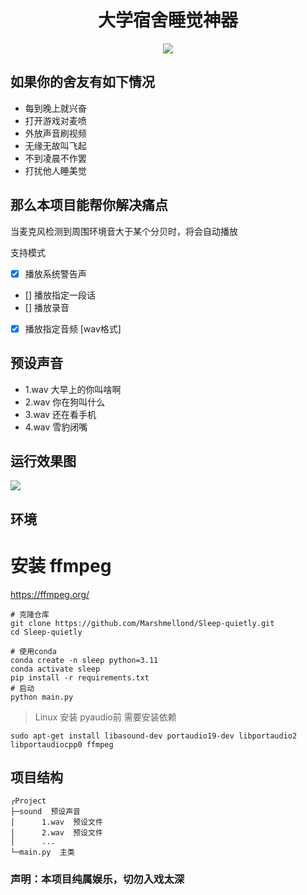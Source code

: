 <div align="center"><h1>大学宿舍睡觉神器</h1></div>
<div align="center"><img src="https://www.freeimg.cn/i/2023/12/19/6581a1983bb3e.png" ></div>

## 如果你的舍友有如下情况

- 每到晚上就兴奋
- 打开游戏对麦喷
- 外放声音刷视频
- 无缘无故叫飞起
- 不到凌晨不作罢
- 打扰他人睡美觉

## 那么本项目能帮你解决痛点
当麦克风检测到周围环境音大于某个分贝时，将会自动播放

支持模式

- [x] 播放系统警告声
- [] 播放指定一段话
- [] 播放录音
- [x] 播放指定音频 [wav格式]


## 预设声音

- 1.wav 大早上的你叫啥啊
- 2.wav 你在狗叫什么
- 3.wav 还在看手机
- 4.wav 雪豹闭嘴

## 运行效果图
<img src="https://s2.loli.net/2023/12/19/Rl8OKnJ6ITMzw9V.png" >

## 环境

# 安装 ffmpeg
https://ffmpeg.org/

```shell
# 克隆仓库
git clone https://github.com/Marshmellond/Sleep-quietly.git
cd Sleep-quietly

# 使用conda
conda create -n sleep python=3.11
conda activate sleep
pip install -r requirements.txt
# 启动
python main.py
```

> Linux 安装 pyaudio前 需要安装依赖

```shell
sudo apt-get install libasound-dev portaudio19-dev libportaudio2 libportaudiocpp0 ffmpeg
```

## 项目结构

```shell
┌Project
├─sound  预设声音
│      1.wav  预设文件
│      2.wav  预设文件
│      ... 
└─main.py  主类
```

### 声明：本项目纯属娱乐，切勿入戏太深